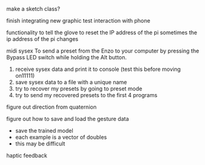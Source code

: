 make a sketch class?

finish integrating new graphic
test interaction with phone

functionality to tell the glove to reset the IP address of the pi
sometimes the ip address of the pi changes

midi sysex
To send a preset from the Enzo to your computer by pressing
the Bypass LED switch while holding the Alt button. 

1. receive sysex data and print it to console (test this before moving on11111)
2. save sysex data to a file with a unique name
3. try to recover my presets by going to preset mode
4. try to send my recovered presets to the first 4 programs

figure out direction from quaternion

figure out how to save and load the gesture data
 - save the trained model
 - each example is a vector of doubles
 - this may be difficult

haptic feedback

